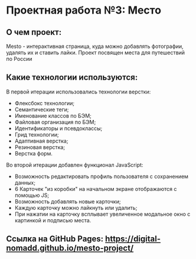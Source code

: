 # Проектная работа №3: Место

## О чем проект:

Mesto - интерактивная страница, куда можно добавлять фотографии, удалять их и ставить лайки. Проект посвящен места для путешествий по России

## Какие технологии используются:


В первой итерации использовались технологии верстки:
- Флексбокс технологии;
- Семантические теги;
- Именование классов по БЭМ;
- Файловая организация по БЭМ;
- Идентификаторы и псевдоклассы;
- Грид технологии;
- Адаптивная верстка;
- Резиновая верстка;
- Верстка форм.

Во второй итерации добавлен функционал JavaScript:
- Возможность редактировать профиль пользователя с сохранением данных;
- 6 Карточек "из коробки" на начальном экране отображаются с помощью JS;
- Возможность добавлять новые карточки;
- Каждую карточку можно лайкнуть или удалить;
- При нажатии на карточку всплывает увеличенное модальное окно с картинкой и подписью места.


## Ссылка на GitHub Pages: https://digital-nomadd.github.io/mesto-project/
